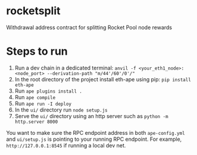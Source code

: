 # rocketsplit
Withdrawal address contract for splitting Rocket Pool node rewards

# Steps to run
1. Run a dev chain in a dedicated terminal: `anvil -f <your_eth1_node>:<node_port> --derivation-path "m/44'/60'/0'/"`
2. In the root directory of the project install eth-ape using pip: `pip install eth-ape`
3. Run `ape plugins install .`
4. Run `ape compile`
5. Run `ape run -I deploy`
6. In the `ui/` directory run `node setup.js`
7. Serve the `ui/` directory using an http server such as `python -m http.server 8000`

You want to make sure the RPC endpoint address in both `ape-config.yml` and `ui/setup.js` is pointing to your running RPC endpoint. For example, `http://127.0.0.1:8545` if running a local dev net. 